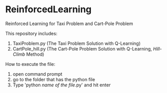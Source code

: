# ReinforcedLearning
Reinforced Learning for Taxi Problem and Cart-Pole Problem

This repository includes:
1. TaxiProblem.py (The Taxi Problem Solution with Q-Learning)
2. CartPole_hill.py (The Cart-Pole Problem Solution with Q-Learning, *Hill-Climb* Method)

How to execute the file:
1. open command prompt
2. go to the folder that has the python file
3. Type 'python *name of the file*.py' and hit enter
